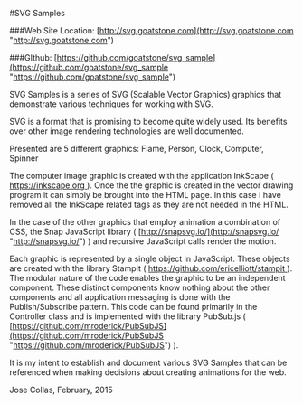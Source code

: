 #SVG Samples

###Web Site Location:
 [http://svg.goatstone.com](http://svg.goatstone.com "http://svg.goatstone.com")

###GIthub: 
[https://github.com/goatstone/svg_sample](https://github.com/goatstone/svg_sample "https://github.com/goatstone/svg_sample")


SVG Samples is a series of SVG (Scalable Vector Graphics) graphics that demonstrate various techniques for working with SVG.

SVG is a format that is promising to become quite widely used. Its benefits over other image rendering technologies are well documented.

Presented are 5 different graphics: Flame, Person, Clock, Computer, Spinner

The computer image  graphic is created with the application InkScape ( [https://inkscape.org ](https://inkscape.org "https://inkscape.org")). Once the the graphic is created in the vector drawing program it can simply be brought into the HTML page. In this case I have removed all the InkScape related tags as they are not needed in the HTML.

In the case of the other graphics that employ animation a combination of CSS, the Snap JavaScript library ( [http://snapsvg.io/](http://snapsvg.io/ "http://snapsvg.io/") ) and recursive JavaScript calls render the motion.

Each graphic is represented by a single object in JavaScript. These objects are created with the library StampIt ( [https://github.com/ericelliott/stampit ](https://github.com/ericelliott/stampit "https://github.com/ericelliott/stampit") ). The modular nature of the code enables the graphic to be an independent component. These distinct components know nothing about the other components and all application messaging is done with the Publish/Subscribe pattern. This code can be found  primarily in the Controller class and is implemented with the library PubSub.js ( [https://github.com/mroderick/PubSubJS](https://github.com/mroderick/PubSubJS "https://github.com/mroderick/PubSubJS") ).

It is my intent to establish and document various SVG Samples that can be referenced when making decisions about creating animations for the web.

Jose Collas, February, 2015

 

 
